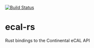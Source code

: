 [![Build Status](https://dev.azure.com/kopernikusauto/AVP/_apis/build/status/kopernikusauto.ecal-rs?branchName=main)](https://dev.azure.com/kopernikusauto/AVP/_build/latest?definitionId=1&branchName=main)

# ecal-rs
Rust bindings to the Continental eCAL API
